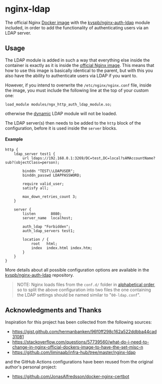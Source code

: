 # nginx-ldap

The official Nginx [Docker image][1] with the [kvspb/nginx-auth-ldap][2]
module included, in order to add the functionality of authenticating users
via an LDAP server.


## Usage
The LDAP module is added in such a way that everything else inside the container
is exactly as it is inside the [official Nginx image][1]. This means that how
to use this image is basically identical to the parent, but with this you also
have the ability to authenticate users via LDAP if you want to.

However, if you intend to overwrite the `/etc/nginx/nginx.conf` file, inside
the image, you must include the following line at the top of your custom one:

```
load_module modules/ngx_http_auth_ldap_module.so;
```

otherwise the [dynamic][5] LDAP module will not be loaded.

The LDAP server(s) then needs to be added to the `http` block of the
configuration, before it is used inside the `server` blocks.

#### Example
```
http {
    ldap_server test1 {
        url ldaps://192.168.0.1:3269/DC=test,DC=local?sAMAccountName?sub?(objectClass=person);

        binddn "TEST\\LDAPUSER";
        binddn_passwd LDAPPASSWORD;

        require valid_user;
        satisfy all;

        max_down_retries_count 3;
    }

    server {
        listen       8080;
        server_name  localhost;

        auth_ldap "Forbidden";
        auth_ldap_servers test1;

        location / {
            root   html;
            index  index.html index.htm;
        }
    }
}
```

More details about all possible configuration options are available in the
[kvspb/nginx-auth-ldap][2] repository.

> NOTE: Nginx loads files from the `conf.d/` folder in [alphabetical order][4],
        so to split the above configuration into two files the one containing
        the LDAP settings should be named similar to "`00-ldap.conf`".


## Acknowledgments and Thanks
Inspiration for this project has been collected from the following sources:

- https://gist.github.com/hermanbanken/96f0ff298c162a522ddbba44cad31081
- https://stackoverflow.com/questions/57739560/what-do-i-need-to-change-in-nginx-official-dockers-image-to-have-the-set-misc-n
- https://github.com/liminaab/infra-hub/tree/master/nginx-ldap

and the GitHub Actions configurations have been reused from the original
author's personal project:

- https://github.com/JonasAlfredsson/docker-nginx-certbot






[1]: https://github.com/nginxinc/docker-nginx/blob/master/mainline/alpine/Dockerfile
[2]: https://github.com/kvspb/nginx-auth-ldap
[3]: https://hub.docker.com/_/nginx
[4]: https://serverfault.com/a/361163
[5]: https://docs.nginx.com/nginx/admin-guide/dynamic-modules/dynamic-modules/
